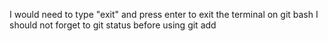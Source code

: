 I would need to type "exit" and press enter to exit the terminal on git bash
I should not forget to git status before using git add
